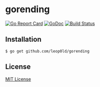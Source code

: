 gorending
===

[![Go Report Card](https://goreportcard.com/badge/github.com/Leop0ld/gorending)](https://goreportcard.com/report/github.com/Leop0ld/gorending)
<a href="https://godoc.org/github.com/Leop0ld/gorending" target="_blank"><img src="https://godoc.org/github.com/Leop0ld/gorending?status.svg" alt="GoDoc"></a>
[![Build Status](https://travis-ci.org/Leop0ld/gorending.svg?branch=master)](https://travis-ci.org/Leop0ld/gorending)


Installation
---
`$ go get github.com/leop0ld/gorending`


License
---
[MIT License](https://en.wikipedia.org/wiki/MIT_License)

